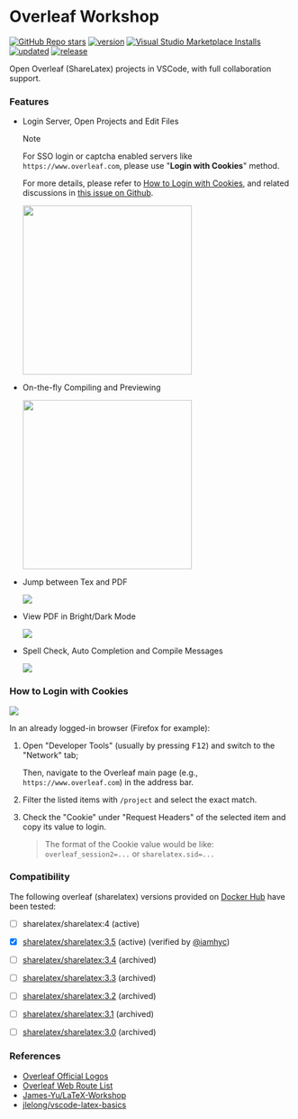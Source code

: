 # Overleaf Workshop

[![GitHub Repo stars](https://img.shields.io/github/stars/iamhyc/Overleaf-Workshop)](https://github.com/iamhyc/Overleaf-Workshop)
[![version](https://img.shields.io/visual-studio-marketplace/v/iamhyc.overleaf-workshop)](https://marketplace.visualstudio.com/items?itemName=iamhyc.overleaf-workshop)
[![Visual Studio Marketplace Installs](https://img.shields.io/visual-studio-marketplace/i/iamhyc.overleaf-workshop)](https://marketplace.visualstudio.com/items?itemName=iamhyc.overleaf-workshop)
[![updated](https://img.shields.io/visual-studio-marketplace/last-updated/iamhyc.overleaf-workshop)](https://marketplace.visualstudio.com/items?itemName=iamhyc.overleaf-workshop)
[![release](https://img.shields.io/visual-studio-marketplace/release-date/iamhyc.overleaf-workshop)](https://vsmarketplacebadge.apphb.com/downloads-short/iamhyc.overleaf-workshop.svg)

Open Overleaf (ShareLatex) projects in VSCode, with full collaboration support.

### Features

- Login Server, Open Projects and Edit Files
  > [!NOTE]
  > For SSO login or captcha enabled servers like `https://www.overleaf.com`, please use "**Login with Cookies**" method.
  > 
  > For more details, please refer to [How to Login with Cookies](#how-to-login-with-cookies), and related discussions in [this issue on Github](https://github.com/iamhyc/Overleaf-Workshop/issues/18).

    <img src="https://raw.githubusercontent.com/iamhyc/Overleaf-Workshop/master/docs/assets/demo01-login.gif" height=300px/>

- On-the-fly Compiling and Previewing

    <img src="https://raw.githubusercontent.com/iamhyc/Overleaf-Workshop/master/docs/assets/demo02-compile.gif" height=300px/>

- Jump between Tex and PDF

    <img src="https://raw.githubusercontent.com/iamhyc/Overleaf-Workshop/master/docs/assets/demo03-synctex.gif" heigh=300px/>

- View PDF in Bright/Dark Mode

    <img src="https://raw.githubusercontent.com/iamhyc/Overleaf-Workshop/master/docs/assets/demo04-dark-mode.gif" heigh=300px/>

- Spell Check, Auto Completion and Compile Messages

    <img src="https://raw.githubusercontent.com/iamhyc/Overleaf-Workshop/master/docs/assets/demo05-intellisense.png" heigh=300px/>

### How to Login with Cookies

<img src="https://raw.githubusercontent.com/iamhyc/Overleaf-Workshop/master/docs/assets/login_with_cookie.png" heigh=300px/>

In an already logged-in browser (Firefox for example):

1. Open "Developer Tools" (usually by pressing <kbd>F12</kbd>) and switch to the "Network" tab;

   Then, navigate to the Overleaf main page (e.g., `https://www.overleaf.com`) in the address bar.

2. Filter the listed items with `/project` and select the exact match.

3. Check the "Cookie" under "Request Headers" of the selected item and copy its value to login.
    > The format of the Cookie value would be like: `overleaf_session2=...` or `sharelatex.sid=...`

### Compatibility

The following overleaf (sharelatex) versions provided on [Docker Hub](https://hub.docker.com/r/sharelatex/sharelatex) have been tested:

- [ ] sharelatex/sharelatex:4 (active)

- [x] [sharelatex/sharelatex:3.5](https://hub.docker.com/layers/sharelatex/sharelatex/3.5.11/images/sha256-05bf7235fa80fc86dc6ff999c1cd3e43f9ad088560270fadc696f16a4e508304?context=explore) (active) (verified by [@iamhyc](https://github.com/iamhyc))
- [ ] [sharelatex/sharelatex:3.4](https://hub.docker.com/layers/sharelatex/sharelatex/3.4/images/sha256-2a72e9b6343ed66f37ded4e6da8df81ed66e8af77e553b91bd19307f98badc7a?context=explore) (archived)
- [ ] [sharelatex/sharelatex:3.3](https://hub.docker.com/layers/sharelatex/sharelatex/3.3/images/sha256-e1ec01563d259bbf290de4eb90dce201147c0aae5a07738c8c2e538f6d39d3a8?context=explore) (archived)
- [ ] [sharelatex/sharelatex:3.2](https://hub.docker.com/layers/sharelatex/sharelatex/3.2/images/sha256-5db71af296f7c16910f8e8939e3841dad8c9ac48ea0a807ad47ca690087f44bf?context=explore) (archived)
- [ ] [sharelatex/sharelatex:3.1](https://hub.docker.com/layers/sharelatex/sharelatex/3.1/images/sha256-5b9de1e65257cea4682c1654af06408af7f9c0e2122952d6791cdda45705e84e?context=explore) (archived)
- [ ] [sharelatex/sharelatex:3.0](https://hub.docker.com/layers/sharelatex/sharelatex/3.0/images/sha256-a36e54c66ef62fdee736ce2229289aa261b44f083a9fd553cf8264500612db27?context=explore) (archived)


### References

- [Overleaf Official Logos](https://www.overleaf.com/for/partners/logos)
- [Overleaf Web Route List](./docs/webapi.md)
- [James-Yu/LaTeX-Workshop](https://github.com/James-Yu/LaTeX-Workshop)
- [jlelong/vscode-latex-basics](https://github.com/jlelong/vscode-latex-basics/tags)
